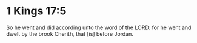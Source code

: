 # 1 Kings 17:5

So he went and did according unto the word of the LORD: for he went and dwelt by the brook Cherith, that [is] before Jordan.